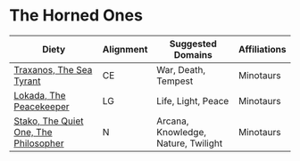 # The Horned Ones

| Diety | Alignment | Suggested Domains | Affiliations |
|-------|-----------|-------------------|--------------|
|[Traxanos, The Sea Tyrant](../dieties/traxanos.md) | CE | War, Death, Tempest | Minotaurs |
|[Lokada, The Peacekeeper](../dieties/lokada.md) | LG | Life, Light, Peace | Minotaurs |
|[Stako, The Quiet One, The Philosopher](../dieties/stako.md) | N | Arcana, Knowledge, Nature, Twilight | Minotaurs |
